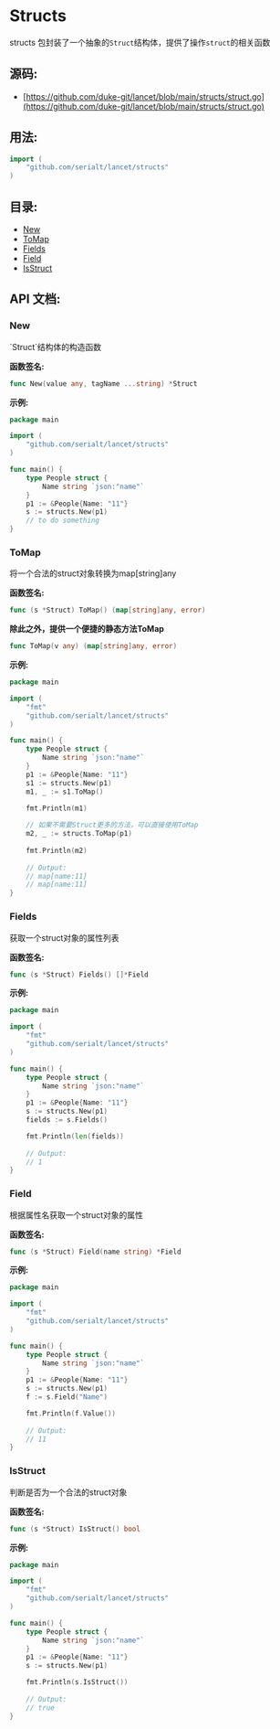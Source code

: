 # Structs

structs 包封装了一个抽象的`Struct`结构体，提供了操作`struct`的相关函数

<div STYLE="page-break-after: always;"></div>

## 源码:

-   [https://github.com/duke-git/lancet/blob/main/structs/struct.go](https://github.com/duke-git/lancet/blob/main/structs/struct.go)

<div STYLE="page-break-after: always;"></div>

## 用法:

```go
import (
    "github.com/serialt/lancet/structs"
)
```

<div STYLE="page-break-after: always;"></div>

## 目录:
-   [New](#New)
-   [ToMap](#ToMap)
-   [Fields](#Fields)
-   [Field](#Field)
-   [IsStruct](#IsStruct)

<div STYLE="page-break-after: always;"></div>

## API 文档:

### <span id="New">New</span>

<p>`Struct`结构体的构造函数</p>

<b>函数签名:</b>

```go
func New(value any, tagName ...string) *Struct
```

<b>示例:</b>

```go
package main

import (
	"github.com/serialt/lancet/structs"
)

func main() {
	type People struct {
		Name string `json:"name"`
	}
	p1 := &People{Name: "11"}
	s := structs.New(p1)
	// to do something
}
```

### <span id="ToMap">ToMap</span>

<p>将一个合法的struct对象转换为map[string]any</p>

<b>函数签名:</b>

```go
func (s *Struct) ToMap() (map[string]any, error)
```

<b>除此之外，提供一个便捷的静态方法ToMap</b>

```go
func ToMap(v any) (map[string]any, error)
```

<b>示例:</b>

```go
package main

import (
	"fmt"
	"github.com/serialt/lancet/structs"
)

func main() {
	type People struct {
		Name string `json:"name"`
	}
	p1 := &People{Name: "11"}
	s1 := structs.New(p1)
	m1, _ := s1.ToMap()

	fmt.Println(m1)
	
	// 如果不需要Struct更多的方法，可以直接使用ToMap
	m2, _ := structs.ToMap(p1)
	
	fmt.Println(m2)
	
	// Output: 
	// map[name:11]
	// map[name:11]
}
```

### <span id="Fields">Fields</span>

<p>获取一个struct对象的属性列表</p>

<b>函数签名:</b>

```go
func (s *Struct) Fields() []*Field
```

<b>示例:</b>

```go
package main

import (
	"fmt"
	"github.com/serialt/lancet/structs"
)

func main() {
	type People struct {
		Name string `json:"name"`
	}
	p1 := &People{Name: "11"}
	s := structs.New(p1)
	fields := s.Fields()

	fmt.Println(len(fields))
	
	// Output: 
	// 1
}
```

### <span id="Field">Field</span>

<p>根据属性名获取一个struct对象的属性</p>

<b>函数签名:</b>

```go
func (s *Struct) Field(name string) *Field
```

<b>示例:</b>

```go
package main

import (
	"fmt"
	"github.com/serialt/lancet/structs"
)

func main() {
	type People struct {
		Name string `json:"name"`
	}
	p1 := &People{Name: "11"}
	s := structs.New(p1)
	f := s.Field("Name")

	fmt.Println(f.Value())
	
	// Output: 
	// 11
}
```

### <span id="IsStruct">IsStruct</span>

<p>判断是否为一个合法的struct对象</p>

<b>函数签名:</b>

```go
func (s *Struct) IsStruct() bool
```

<b>示例:</b>

```go
package main

import (
	"fmt"
	"github.com/serialt/lancet/structs"
)

func main() {
	type People struct {
		Name string `json:"name"`
	}
	p1 := &People{Name: "11"}
	s := structs.New(p1)

	fmt.Println(s.IsStruct())
	
	// Output: 
	// true
}
```
